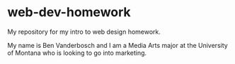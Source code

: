 # web-dev-homework
My repository for my intro to web design homework.

My name is Ben Vanderbosch and I am a Media Arts major at the University of Montana who is looking to go into marketing. 
